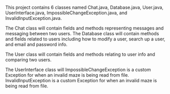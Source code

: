 This project contains 6 classes named Chat.java, Database.java, User.java, UserInterface.java, 
ImpossibleChangeException.java, and InvalidInputException.java.

The Chat class will contain fields and methods representing messages and messaging between two users. 
The Database class will contain methods and fields related to users including how to modify a user, 
search up a user, and email and password info.

The User class will contain fields and methods relating to user info and comparing two users.

The UserInterface class will
ImpossibleChangeException is a custom Exception for when an invalid maze is being read from file.
InvalidInputException is a custom Exception for when an invalid maze is being read from file.
